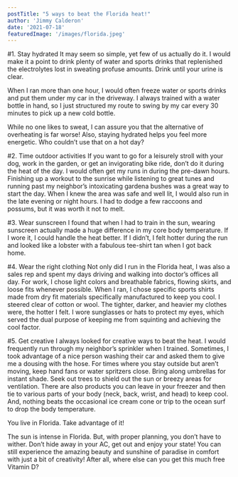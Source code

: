 ```yaml
---
postTitle: "5 ways to beat the Florida heat!"
author: 'Jimmy Calderon'
date: '2021-07-18'
featuredImage: '/images/florida.jpeg'
---
```


#1. Stay hydrated
It may seem so simple, yet few of us actually do it. I would make it a point to drink plenty of water and sports drinks that replenished the electrolytes lost in sweating profuse amounts. Drink until your urine is clear.

When I ran more than one hour, I would often freeze water or sports drinks and put them under my car in the driveway. I always trained with a water bottle in hand, so I just structured my route to swing by my car every 30 minutes to pick up a new cold bottle.

While no one likes to sweat, I can assure you that the alternative of overheating is far worse! Also, staying hydrated helps you feel more energetic. Who couldn’t use that on a hot day?

#2. Time outdoor activities
If you want to go for a leisurely stroll with your dog, work in the garden, or get an invigorating bike ride, don’t do it during the heat of the day. I would often get my runs in during the pre-dawn hours. Finishing up a workout to the sunrise while listening to great tunes and running past my neighbor’s intoxicating gardena bushes was a great way to start the day. When I knew the area was safe and well lit, I would also run in the late evening or night hours. I had to dodge a few raccoons and possums, but it was worth it not to melt.

#3. Wear sunscreen
I found that when I had to train in the sun, wearing sunscreen actually made a huge difference in my core body temperature. If I wore it, I could handle the heat better. If I didn’t, I felt hotter during the run and looked like a lobster with a fabulous tee-shirt tan when I got back home.

#4. Wear the right clothing
Not only did I run in the Florida heat, I was also a sales rep and spent my days driving and walking into doctor’s offices all day. For work, I chose light colors and breathable fabrics, flowing skirts, and loose fits whenever possible. When I ran, I chose specific sports shirts made from dry fit materials specifically manufactured to keep you cool. I steered clear of cotton or wool. The tighter, darker, and heavier my clothes were, the hotter I felt. I wore sunglasses or hats to protect my eyes, which served the dual purpose of keeping me from squinting and achieving the cool factor.

#5. Get creative
I always looked for creative ways to beat the heat. I would frequently run through my neighbor’s sprinkler when I trained. Sometimes, I took advantage of a nice person washing their car and asked them to give me a dousing with the hose. For times where you stay outside but aren’t moving, keep hand fans or water spritzers close. Bring along umbrellas for instant shade. Seek out trees to shield out the sun or breezy areas for ventilation. There are also products you can leave in your freezer and then tie to various parts of your body (neck, back, wrist, and head) to keep cool. And, nothing beats the occasional ice cream cone or trip to the ocean surf to drop the body temperature.

You live in Florida. Take advantage of it!

The sun is intense in Florida. But, with proper planning, you don’t have to wither. Don’t hide away in your AC, get out and enjoy your state! You can still experience the amazing beauty and sunshine of paradise in comfort with just a bit of creativity! After all, where else can you get this much free Vitamin D?




